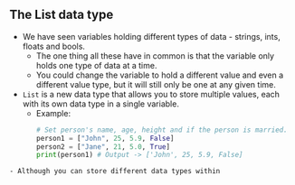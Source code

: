 ## The List data type
- We have seen variables holding different types of data - strings, ints, floats and bools.
	- The one thing all these have in common is that the variable only holds one type of data at a time. 
	- You could change the variable to hold a different value and even a different value type, but it will still only be one at any given time.
- `List` is a new data type that allows you to store multiple values, each with its own data type in a single variable.
	- Example:
	  ```python
	  # Set person's name, age, height and if the person is married.
	  person1 = ["John", 25, 5.9, False]
	  person2 = ["Jane", 21, 5.0, True]
	  print(person1) # Output -> ['John', 25, 5.9, False]
```
- Although you can store different data types within